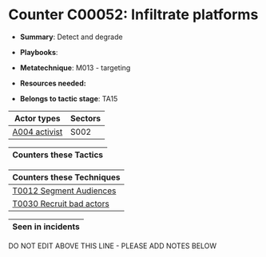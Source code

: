 # Counter C00052: Infiltrate platforms

* **Summary**: Detect and degrade

* **Playbooks**: 

* **Metatechnique**: M013 - targeting

* **Resources needed:** 

* **Belongs to tactic stage**: TA15


| Actor types | Sectors |
| ----------- | ------- |
| [A004 activist](../generated_pages/actortypes/A004.md) | S002 |



| Counters these Tactics |
| ---------------------- |



| Counters these Techniques |
| ------------------------- |
| [T0012 Segment Audiences](../generated_pages/techniques/T0012.md) |
| [T0030 Recruit bad actors](../generated_pages/techniques/T0030.md) |



| Seen in incidents |
| ----------------- |


DO NOT EDIT ABOVE THIS LINE - PLEASE ADD NOTES BELOW